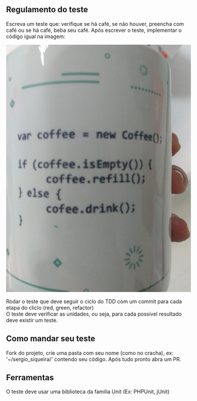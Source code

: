 Regulamento do teste
--------------------

Escreva um teste que: verifique se há café, se não houver, preencha com café ou se há café, beba seu café.
Após escrever o teste, implementar o código igual na imagem: 

![](coffee.jpg)

Rodar o teste que deve seguir o ciclo do TDD com um commit para cada etapa do cliclo (red, green, refactor)  
O teste deve verificar as unidades, ou seja, para cada possível resultado deve existir um teste. 

Como mandar seu teste
---------------------

Fork do projeto, crie uma pasta com seu nome (como no cracha), ex: '~/sergio_siqueira/' contendo seu código. 
Após tudo pronto abra um PR.


Ferramentas
-----------

O teste deve usar uma biblioteca da familia Unit (Ex: PHPUnit, jUnit)
